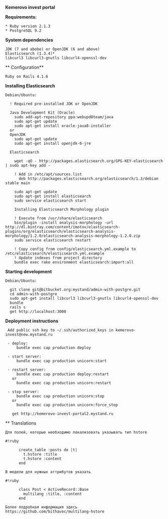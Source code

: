 **Kemerovo invest portal**

  **Requirements:**

    * Ruby version 2.1.3
    * PostgreSQL 9.2

  **System dependencies**
  
    JDK (7 and abobe) or OpenJDK (6 and above)
    Elasticsearch (1.3.4)*
    libcurl3 libcurl3-gnutls libcurl4-openssl-dev

  ** Configuration**

    Ruby on Rails 4.1.6
  
  **Installing Elasticsearch**

    Debian/Ubuntu:

      ! Required pre-installed JDK or OpenJDK

      Java Development Kit (Oracle)
        sudo add-apt-repository ppa:webupd8team/java
        sudo apt-get update
        sudo apt-get install oracle-java8-installer
      or
      OpenJDK
        sudo apt-get update
        sudo apt-get install openjdk-6-jre

      Elasticsearch

        wget -qO - http://packages.elasticsearch.org/GPG-KEY-elasticsearch | sudo apt-key add -

        ! Add in /etc/apt/sources.list
          deb http://packages.elasticsearch.org/elasticsearch/1.3/debian stable main

        sudo apt-get update
        sudo apt-get install elasticsearch
        sudo service elasticsearch start
        
        Installing Elasticsearch Morphology plugin

        ! Execute from /usr/share/elasticsearch
        bin/plugin -install analysis-morphology -url http://dl.bintray.com/content/imotov/elasticsearch-plugins/org/elasticsearch/elasticsearch-analysis-morphology/1.2.0/elasticsearch-analysis-morphology-1.2.0.zip
        sudo service elasticsearch restart

        ! Copy config from config/elasticsearch.yml.example to /etc/elasticsearch/elasticsearch.yml.example
        ! Update indexes from project directory
        bundle exec rake environment elasticsearch:import:all

 
  **Starting development**

    Debian/Ubuntu:

      git clone git@bitbucket.org:mystand/admin-with-postgre.git
      cd admin-with-postgre
      sudo apt-get install libcurl3 libcurl3-gnutls libcurl4-openssl-dev
      bundle
      rails s
      get http://localhost:3000

  **Deployment instructions**

     Add public ssh key to ~/.ssh/authorized_keys in kemerovo-invest@new.mystand.ru

     - deploy:
         bundle exec cap production deploy

     - start server:
         bundle exec cap production unicorn:start

     - restart server:
         bundle exec cap production deploy:restart
       or
         bundle exec cap production unicorn:restart

     - stop server:
         bundle exec cap production unicorn:stop
       or
         bundle exec cap production unicorn:force_stop

       get http://kemerovo-invest-portal2.mystand.ru

  ** Translations

    Для полей, которые необходимо локализовать указывать тип hstore

```
#!ruby

      create_table :posts do |t|
        t.hstore :title
        t.hstore :content
      end

```


    В модели для нужных аттрибутов указать

```
#!ruby

      class Post < ActiveRecord::Base
        multilang :title, :content
      end

```


    Более подробная информация здесь https://github.com/bithavoc/multilang-hstore